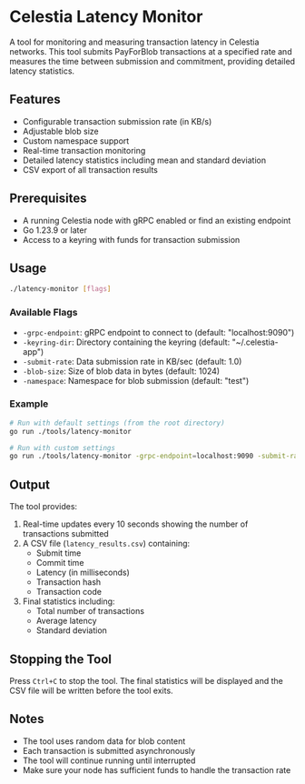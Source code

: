 # Celestia Latency Monitor

A tool for monitoring and measuring transaction latency in Celestia networks. This tool submits PayForBlob transactions at a specified rate and measures the time between submission and commitment, providing detailed latency statistics.

## Features

- Configurable transaction submission rate (in KB/s)
- Adjustable blob size
- Custom namespace support
- Real-time transaction monitoring
- Detailed latency statistics including mean and standard deviation
- CSV export of all transaction results

## Prerequisites

- A running Celestia node with gRPC enabled or find an existing endpoint
- Go 1.23.9 or later
- Access to a keyring with funds for transaction submission

## Usage

```bash
./latency-monitor [flags]
```

### Available Flags

- `-grpc-endpoint`: gRPC endpoint to connect to (default: "localhost:9090")
- `-keyring-dir`: Directory containing the keyring (default: "~/.celestia-app")
- `-submit-rate`: Data submission rate in KB/sec (default: 1.0)
- `-blob-size`: Size of blob data in bytes (default: 1024)
- `-namespace`: Namespace for blob submission (default: "test")

### Example

```bash
# Run with default settings (from the root directory)
go run ./tools/latency-monitor

# Run with custom settings
go run ./tools/latency-monitor -grpc-endpoint=localhost:9090 -submit-rate=2.0 -blob-size=2048 -namespace=custom
```

## Output

The tool provides:

1. Real-time updates every 10 seconds showing the number of transactions submitted
2. A CSV file (`latency_results.csv`) containing:
   - Submit time
   - Commit time
   - Latency (in milliseconds)
   - Transaction hash
   - Transaction code
3. Final statistics including:
   - Total number of transactions
   - Average latency
   - Standard deviation

## Stopping the Tool

Press `Ctrl+C` to stop the tool. The final statistics will be displayed and the CSV file will be written before the tool exits.

## Notes

- The tool uses random data for blob content
- Each transaction is submitted asynchronously
- The tool will continue running until interrupted
- Make sure your node has sufficient funds to handle the transaction rate
